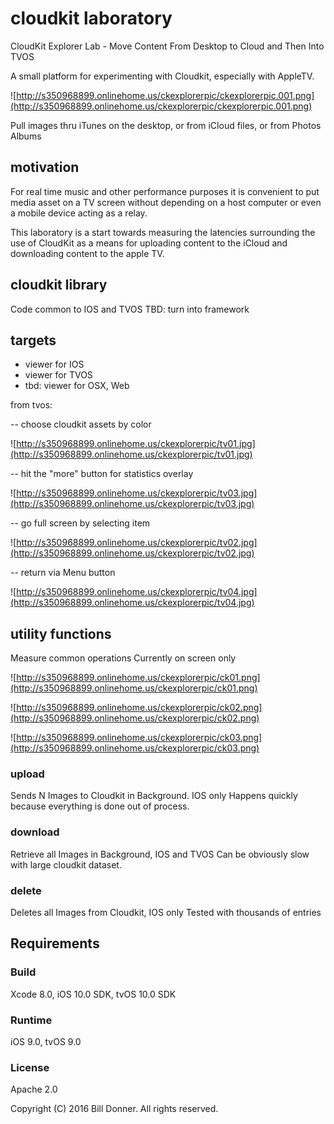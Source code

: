 # cloudkit laboratory
CloudKit Explorer Lab - Move Content From Desktop to Cloud and Then Into TVOS

A small platform for experimenting with Cloudkit, especially with AppleTV.

![http://s350968899.onlinehome.us/ckexplorerpic/ckexplorerpic.001.png](http://s350968899.onlinehome.us/ckexplorerpic/ckexplorerpic.001.png)

Pull images thru iTunes on the desktop, or from iCloud files, or from Photos Albums 

## motivation
For real time music and other performance purposes it is convenient to put media asset on a TV screen without depending on a host computer or even a mobile device acting as a relay.

This laboratory is a start towards measuring the latencies surrounding the use of CloudKit as a means for uploading content to the iCloud and downloading content to the apple TV.



## cloudkit library 
Code common to IOS and TVOS 
TBD: turn into framework

## targets
- viewer for IOS
- viewer for TVOS
- tbd: viewer for OSX, Web

from tvos:

-- choose cloudkit assets by color

![http://s350968899.onlinehome.us/ckexplorerpic/tv01.jpg](http://s350968899.onlinehome.us/ckexplorerpic/tv01.jpg)

-- hit the "more" button for statistics overlay

![http://s350968899.onlinehome.us/ckexplorerpic/tv03.jpg](http://s350968899.onlinehome.us/ckexplorerpic/tv03.jpg)

-- go full screen by selecting item

![http://s350968899.onlinehome.us/ckexplorerpic/tv02.jpg](http://s350968899.onlinehome.us/ckexplorerpic/tv02.jpg)

-- return via Menu button

![http://s350968899.onlinehome.us/ckexplorerpic/tv04.jpg](http://s350968899.onlinehome.us/ckexplorerpic/tv04.jpg)




## utility functions
Measure common operations 
Currently on screen only


![http://s350968899.onlinehome.us/ckexplorerpic/ck01.png](http://s350968899.onlinehome.us/ckexplorerpic/ck01.png)


![http://s350968899.onlinehome.us/ckexplorerpic/ck02.png](http://s350968899.onlinehome.us/ckexplorerpic/ck02.png)


![http://s350968899.onlinehome.us/ckexplorerpic/ck03.png](http://s350968899.onlinehome.us/ckexplorerpic/ck03.png)

### upload
Sends N Images to Cloudkit in Background. IOS only
Happens quickly because everything is done out of process.

### download
Retrieve all Images in Background, IOS and TVOS
Can be obviously slow with large cloudkit dataset.

### delete
Deletes all Images from Cloudkit, IOS only
Tested with thousands of entries

## Requirements

### Build

Xcode 8.0, iOS 10.0 SDK, tvOS 10.0 SDK 

### Runtime

iOS 9.0, tvOS 9.0 

### License

Apache 2.0

Copyright (C) 2016 Bill Donner. All rights reserved.
